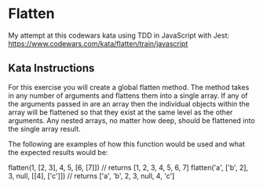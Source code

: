 # Flatten

My attempt at this codewars kata using TDD in JavaScript with Jest:
https://www.codewars.com/kata/flatten/train/javascript

## Kata Instructions

For this exercise you will create a global flatten method. The method takes in any number of arguments and flattens them into a single array. If any of the arguments passed in are an array then the individual objects within the array will be flattened so that they exist at the same level as the other arguments. Any nested arrays, no matter how deep, should be flattened into the single array result.

The following are examples of how this function would be used and what the expected results would be:

flatten(1, [2, 3], 4, 5, [6, [7]]) // returns [1, 2, 3, 4, 5, 6, 7]
flatten('a', ['b', 2], 3, null, [[4], ['c']]) // returns ['a', 'b', 2, 3, null, 4, 'c']
